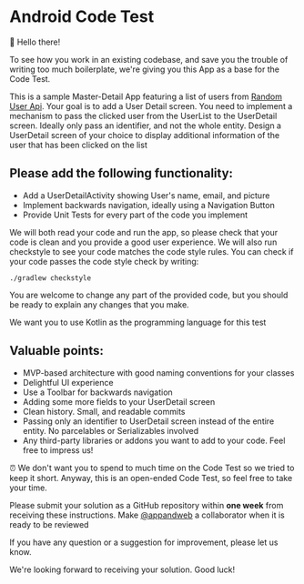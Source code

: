 # Android Code Test

👋 Hello there!

To see how you work in an existing codebase, and save you the trouble of writing too much boilerplate, we're giving you this App as a base for the Code Test.

This is a sample Master-Detail App featuring a list of users from [Random User Api](https://randomuser.me/). Your goal is to add a User Detail screen.
You need to implement a mechanism to pass the clicked user from the UserList to the UserDetail screen. Ideally only pass an identifier, and not the whole entity.
Design a UserDetail screen of your choice to display additional information of the user that has been clicked on the list

## Please add the following functionality:

- Add a UserDetailActivity showing User's name, email, and picture
- Implement backwards navigation, ideally using a Navigation Button
- Provide Unit Tests for every part of the code you implement

We will both read your code and run the app, so please check that your code is clean and you provide a good user experience.
We will also run checkstyle to see your code matches the code style rules. You can check if your code passes the code style check by writing:

    ./gradlew checkstyle

You are welcome to change any part of the provided code, but you should be ready to explain any changes that you make.

We want you to use Kotlin as the programming language for this test

## Valuable points:

- MVP-based architecture with good naming conventions for your classes
- Delightful UI experience
- Use a Toolbar for backwards navigation
- Adding some more fields to your UserDetail screen
- Clean history. Small, and readable commits
- Passing only an identifier to UserDetail screen instead of the entire entity. No parcelables or Serializables involved
- Any third-party libraries or addons you want to add to your code. Feel free to impress us!

⏰ We don't want you to spend to much time on the Code Test so we tried to keep it short. Anyway, this is an open-ended Code Test, so feel free to take your time.

Please submit your solution as a GitHub repository within **one week** from receiving these instructions. Make [@appandweb](https://github.com/appandweb) a collaborator when it is ready to be reviewed

If you have any question or a suggestion for improvement, please let us know.

We're looking forward to receiving your solution. Good luck!